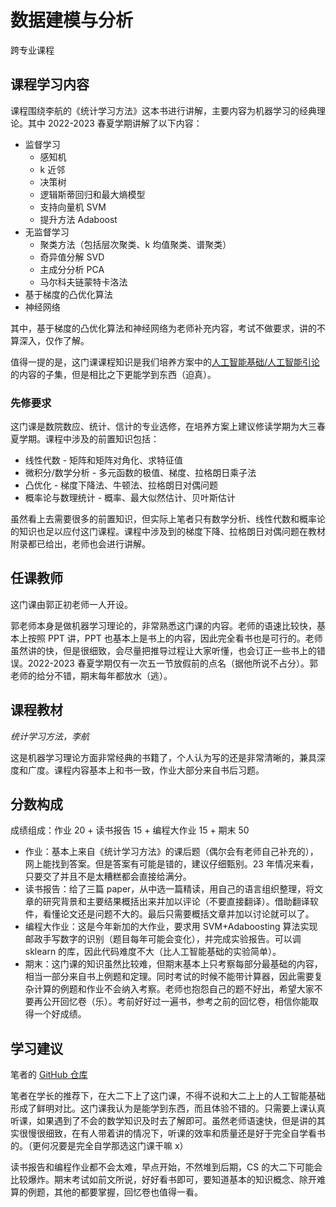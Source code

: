 # 数据建模与分析
<div class="badges">
<span class="badge cross-badge">跨专业课程</span>
</div>

## 课程学习内容

课程围绕李航的《统计学习方法》这本书进行讲解，主要内容为机器学习的经典理论。其中 2022-2023 春夏学期讲解了以下内容：

* 监督学习
    * 感知机
    * k 近邻
    * 决策树
    * 逻辑斯蒂回归和最大熵模型
    * 支持向量机 SVM
    * 提升方法 Adaboost
* 无监督学习
    * 聚类方法（包括层次聚类、k 均值聚类、谱聚类）
    * 奇异值分解 SVD
    * 主成分分析 PCA
    * 马尔科夫链蒙特卡洛法
* 基于梯度的凸优化算法
* 神经网络

其中，基于梯度的凸优化算法和神经网络为老师补充内容，考试不做要求，讲的不算深入，仅作了解。

值得一提的是，这门课课程知识是我们培养方案中的[人工智能基础/人工智能引论](../../major/ai_basic/index.md)的内容的子集，但是相比之下更能学到东西（迫真）。

### 先修要求

这门课是数院数应、统计、信计的专业选修，在培养方案上建议修读学期为大三春夏学期。课程中涉及的前置知识包括：

* 线性代数 - 矩阵和矩阵对角化、求特征值
* 微积分/数学分析 - 多元函数的极值、梯度、拉格朗日乘子法
* 凸优化 - 梯度下降法、牛顿法、拉格朗日对偶问题
* 概率论与数理统计 - 概率、最大似然估计、贝叶斯估计

虽然看上去需要很多的前置知识，但实际上笔者只有数学分析、线性代数和概率论的知识也足以应付这门课程。课程中涉及到的梯度下降、拉格朗日对偶问题在教材附录都已给出，老师也会进行讲解。

## 任课教师

这门课由郭正初老师一人开设。

郭老师本身是做机器学习理论的，非常熟悉这门课的内容。老师的语速比较快，基本上按照 PPT 讲，PPT 也基本上是书上的内容，因此完全看书也是可行的。老师虽然讲的快，但是很细致，会尽量把推导过程让大家听懂，也会订正一些书上的错误。2022-2023 春夏学期仅有一次五一节放假前的点名（据他所说不占分）。郭老师的给分不错，期末每年都放水（逃）。

## 课程教材

*统计学习方法，李航*

这是机器学习理论方面非常经典的书籍了，个人认为写的还是非常清晰的，兼具深度和广度。课程内容基本上和书一致，作业大部分来自书后习题。

## 分数构成

成绩组成：作业 20 + 读书报告 15 + 编程大作业 15 + 期末 50

* 作业：基本上来自《统计学习方法》的课后题（偶尔会有老师自己补充的），网上能找到答案。但是答案有可能是错的，建议仔细甄别。23 年情况来看，只要交了并且不是太糟糕都会直接给满分。
* 读书报告：给了三篇 paper，从中选一篇精读，用自己的语言组织整理，将文章的研究背景和主要结果概括出来并加以评论（不要直接翻译）。借助翻译软件，看懂论文还是问题不大的。最后只需要概括文章并加以讨论就可以了。
* 编程大作业：这是今年新加的大作业，要求用 SVM+Adaboosting 算法实现邮政手写数字的识别（题目每年可能会变化），并完成实验报告。可以调 sklearn 的库，因此代码难度不大（比人工智能基础的实验简单）。
* 期末：这门课的知识虽然比较难，但期末基本上只考察每部分最基础的内容，相当一部分来自书上例题和定理。同时考试的时候不能带计算器，因此需要复杂计算的例题和作业不会纳入考察。老师也抱怨自己的题不好出，希望大家不要再公开回忆卷（乐）。考前好好过一遍书，参考之前的回忆卷，相信你能取得一个好成绩。

## 学习建议

笔者的 [GitHub 仓库](https://github.com/HobbitQia/ZJU-Courses-Resources/tree/master/%E6%95%B0%E6%8D%AE%E5%BB%BA%E6%A8%A1%E4%B8%8E%E5%88%86%E6%9E%90)

笔者在学长的推荐下，在大二下上了这门课，不得不说和大二上上的人工智能基础形成了鲜明对比。这门课我认为是能学到东西，而且体验不错的。只需要上课认真听课，如果遇到了不会的数学知识及时去了解即可。虽然老师语速快，但是讲的其实很慢很细致，在有人带着讲的情况下，听课的效率和质量还是好于完全自学看书的。（更何况要是完全自学那选这门课干嘛 x）

读书报告和编程作业都不会太难，早点开始，不然堆到后期，CS 的大二下可能会比较爆炸。期末考试如前文所说，好好看书即可，要知道基本的知识概念、除开难算的例题，其他的都要掌握，回忆卷也值得一看。